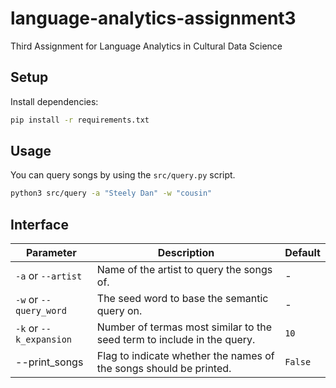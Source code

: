 # language-analytics-assignment3
Third Assignment for Language Analytics in Cultural Data Science

## Setup

Install dependencies:

```bash
pip install -r requirements.txt
```

## Usage

You can query songs by using the `src/query.py` script.

```bash
python3 src/query -a "Steely Dan" -w "cousin"
```

## Interface

| Parameter | Description | Default |
| - | - | - |
| `-a` or `--artist` | Name of the artist to query the songs of. | - |
| `-w` or `--query_word` | The seed word to base the semantic query on. | - |
| `-k` or `--k_expansion` | Number of termas most similar to the seed term to include in the query. | `10` |
| --print_songs | Flag to indicate whether the names of the songs should be printed. | `False` |
